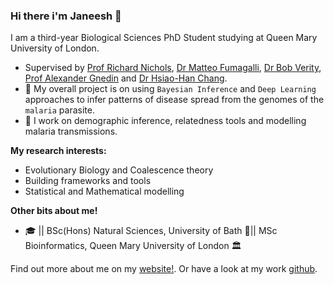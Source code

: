 ### Hi there i'm Janeesh 👋

I am a third-year Biological Sciences PhD Student studying at Queen Mary University of London.

- Supervised by [Prof Richard Nichols](https://www.qmul.ac.uk/sbbs/staff/richardnichols.html), [Dr Matteo Fumagalli](https://www.qmul.ac.uk/sbbs/staff/matteo-fumagalli.html), [Dr Bob Verity](https://www.imperial.ac.uk/people/r.verity), [Prof Alexander Gnedin](https://www.qmul.ac.uk/maths/profiles/gnedina.html) and [Dr Hsiao-Han Chang](https://ccdd.hsph.harvard.edu/people/hsiao-han-chang/).
- 📌 My overall project is on using `Bayesian Inference` and `Deep Learning` approaches to infer patterns of disease spread from the genomes of the `malaria` parasite.
- 🔭 I work on demographic inference, relatedness tools and modelling malaria transmissions. 


**My research interests:**
- Evolutionary Biology and Coalescence theory
- Building frameworks and tools 
- Statistical and Mathematical modelling 


**Other bits about me!**
- 🎓 || BSc(Hons) Natural Sciences, University of Bath 🛁|| MSc Bioinformatics, Queen Mary University of London 🏛️
 

Find out more about me on my [website!](https://janeeshbansal.github.io/). Or have a look at my work [github](https://github.qmul.ac.uk/bty208).


